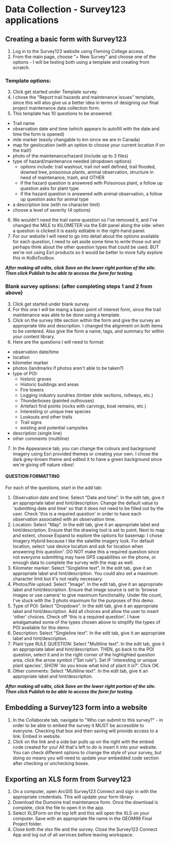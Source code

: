 # Data Collection - Survey123 applications

## Creating a basic form with Survey123
1. Log in to the Survey123 website using Fleming College access.
2. From the main page, choose "+ New Survey" and choose one of the options - I will be testing both using a template and creating from scratch.

### Template options:
3. Click get started under Template survey.
4. I chose the "Report trail hazards and maintenance issues" template, since this will also give us a better idea in terms of designing our final project maintenance data collection form.
5. This template has 10 questions to be answered:
- Trail name
- observation date and time (which appears to autofill with the date and time the form is opened)
- mile marker (easily changable to km since we are in Canada)
- map for geolocation (with an option to choose your current location if on the trail!)
- photo of the maintenance/hazard (include up to 3 files)
- type of hazard/maintenance needed (dropdown options)
    - options include: trail washout, trail not well defined, trail flooded, downed tree, poisonous plants, animal observation, structure in need of maintenance, trash, and OTHER
    - if the hazard question is answered with Poisonous plant, a follow up question asks for plant type
    - if the hazard question is answered with animal observation, a follow up question asks for animal type
- a description box (with no character limit)
- choose a level of severity (4 options)
6. We wouldn't need the trail name question so I've removed it, and I've changed the MILE to KILOMETER via the Edit panel along the side: when a question is clicked it is easily editable in the right-hand panel.
7. For our website I will need to go into detail about the options available for each question, I need to set aside some time to write those out and perhaps think about the other question types that could be used. BUT we're not using Esri products so it would be better to more fully explore this in KoBoToolbox.

***After making all edits, click Save on the lower right portion of the site. Then click Publish to be able to access the form for testing.***

### Blank survey options: (after completing steps 1 and 2 from above)
3. Click get started under blank survey.
4. For this one I will be maing a basic point of interest form, since the trail maintenance was able to be done using a template.
5. Click on the survey title section within the form and give the survey an appropriate title and description. I changed the alignment on both items to be centered. Also give the form a name, tags, and summary for within your content library.
6. Here are the questions I will need to format:
- observation date/time
- location
- kilometer marker
- photos (landmarks if photos aren't able to be taken?)
- type of POI:
    - historic graves
    - Historic buildings and areas
    - Fire towers
    - Logging industry sundries (timber slide sections, rollways, etc.)
    - Thunderboxes (painted outhouses)
    - Artefact find points (rocks with carvings, boat remains, etc.)
    - Interesting or unique tree species
    - Lookouts and other trails
    - Trail signs
    - existing and potential campsites
- description (single line)
- other comments (multiline)
7. In the Appearance tab, you can change the colours and background imagery using Esri provided themes or creating your own. I chose the dark grey-brown theme and edited it to have a green background since we're giving off nature vibes!

#### QUESTION FORMATTING
For each of the questions, start in the add tab:
1. Observation date and time: Select "Date and time". In the edit tab, give it an appropriate label and hint/description. Change the default value to 'submitting date and time' so that it does not need to be filled out by the user. Check 'this is a required question' in order to have each observation associated with an observation time.
2. Location: Select "Map". In the edit tab, give it an appropriate label and hint/description. Ensure that the drawing tool is set to point. Next to map and extent, choose Expand to explore the options for basemap: I chose Imagery Hybrid because I like the satellite imagery look. For default location, select 'use device location and ask for location when answering this question'. DO NOT make this a required question since not everyone submitting may have GPS capabilities on the phone, or enough data to complete the survey with the map as well.
3. Kilometer marker: Select "Singleline text". In the edit tab, give it an appropriate label and hint/description. You could also set a maximum character limit but it's not really necessary.
4. Photos/file upload: Select "Image". In the edit tab, give it an appropriate label and hint/description. Ensure that image source is set to 'browse images or use camera' to give maximum functionality. Under file count, I've stuck with the 3 photo maximum for the purposes of this demo.
5. Type of POI: Select "Dropdown". In the edit tab, give it an appropriate label and hint/description. Add all choices and allow the user to insert 'other' choices. Check off 'this is a required question'. I have amalgamated some of the types chosen above to simplify the types of POI available for this demo.
6. Description: Select "Singleline text". In the edit tab, give it an appropriate label and hint/description.
7. Plant type RULE QUESTION: Select "Multiline text". In the edit tab, give it an appropriate label and hint/description. THEN, go back to the POI question, select it and in the right corner of the highlighted question area, click the arrow symbol ("Set rule"). Set IF 'interesting or unique plant species', SHOW 'do you know what kind of plant it is?'. Click OK.
8. Other comments: Select "Multiline text". In the edit tab, give it an appropriate label and hint/description.

***After making all edits, click Save on the lower right portion of the site. Then click Publish to be able to access the form for testing.***

## Embedding a Survey123 form into a website
1. In the Collaborate tab, navigate to "Who can submit to this survey?" - in order to be able to embed the survey it MUST be accessible to everyone. Checking that box and then saving will provide access to a link: Embed in website.
2. Click on the link and a side bar pulls up on the right with the embed code created for you! All that's left to do is insert it into your website. You can check different options to change the style of your survey, but doing so means you will need to update your embedded code section after checking or unchecking boxes.

## Exporting an XLS form from Survey123
1. On a computer, open ArcGIS Survey123 Connect and sign in with the appropriate credentials. This will update your form library.
2. Download the Dumoine trail maintenance form. Once the download is complete, click the file to open it in the app.
3. Select XLSForm on the top left and this will open the XLS on your computer. Save with an appropriate file name in the GEOM99 Final Project folder.
4. Close both the xlsx file and the survey. Close the Survey123 Connect App and log out of all services before leaving workspace.
